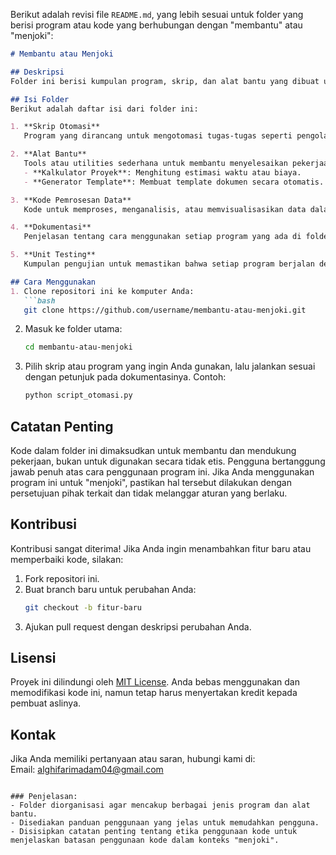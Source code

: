 Berikut adalah revisi file `README.md`, yang lebih sesuai untuk folder yang berisi program atau kode yang berhubungan dengan "membantu" atau "menjoki":

```markdown
# Membantu atau Menjoki

## Deskripsi
Folder ini berisi kumpulan program, skrip, dan alat bantu yang dibuat untuk mempermudah berbagai tugas, baik untuk membantu orang lain menyelesaikan pekerjaannya ataupun, dalam beberapa kasus, "menjoki" tugas tertentu. Kode dalam folder ini dirancang untuk tujuan edukasi dan produktivitas, bukan untuk penyalahgunaan.

## Isi Folder
Berikut adalah daftar isi dari folder ini:

1. **Skrip Otomasi**  
   Program yang dirancang untuk mengotomasi tugas-tugas seperti pengolahan data, penulisan laporan, atau pekerjaan lainnya.

2. **Alat Bantu**  
   Tools atau utilities sederhana untuk membantu menyelesaikan pekerjaan spesifik, seperti:
   - **Kalkulator Proyek**: Menghitung estimasi waktu atau biaya.
   - **Generator Template**: Membuat template dokumen secara otomatis.

3. **Kode Pemrosesan Data**  
   Kode untuk memproses, menganalisis, atau memvisualisasikan data dalam berbagai format, seperti CSV, JSON, atau Excel.

4. **Dokumentasi**  
   Penjelasan tentang cara menggunakan setiap program yang ada di folder ini.

5. **Unit Testing**  
   Kumpulan pengujian untuk memastikan bahwa setiap program berjalan dengan baik tanpa bug.

## Cara Menggunakan
1. Clone repositori ini ke komputer Anda:
   ```bash
   git clone https://github.com/username/membantu-atau-menjoki.git
   ```
2. Masuk ke folder utama:
   ```bash
   cd membantu-atau-menjoki
   ```
3. Pilih skrip atau program yang ingin Anda gunakan, lalu jalankan sesuai dengan petunjuk pada dokumentasinya. Contoh:
   ```bash
   python script_otomasi.py
   ```

## Catatan Penting
Kode dalam folder ini dimaksudkan untuk membantu dan mendukung pekerjaan, bukan untuk digunakan secara tidak etis. Pengguna bertanggung jawab penuh atas cara penggunaan program ini. Jika Anda menggunakan program ini untuk "menjoki", pastikan hal tersebut dilakukan dengan persetujuan pihak terkait dan tidak melanggar aturan yang berlaku.

## Kontribusi
Kontribusi sangat diterima! Jika Anda ingin menambahkan fitur baru atau memperbaiki kode, silakan:
1. Fork repositori ini.
2. Buat branch baru untuk perubahan Anda:
   ```bash
   git checkout -b fitur-baru
   ```
3. Ajukan pull request dengan deskripsi perubahan Anda.

## Lisensi
Proyek ini dilindungi oleh [MIT License](LICENSE). Anda bebas menggunakan dan memodifikasi kode ini, namun tetap harus menyertakan kredit kepada pembuat aslinya.

## Kontak
Jika Anda memiliki pertanyaan atau saran, hubungi kami di:  
Email: [alghifarimadam04@gmail.com](mailto:your-email@example.com)  

```

### Penjelasan:
- Folder diorganisasi agar mencakup berbagai jenis program dan alat bantu.
- Disediakan panduan penggunaan yang jelas untuk memudahkan pengguna.
- Disisipkan catatan penting tentang etika penggunaan kode untuk menjelaskan batasan penggunaan kode dalam konteks "menjoki".
